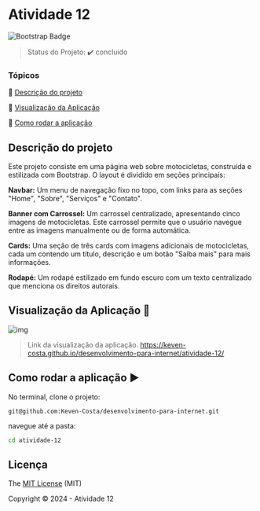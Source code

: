 # Atividade 12

![Bootstrap Badge](    https://img.shields.io/badge/Bootstrap-563D7C?style=for-the-badge&logo=bootstrap&logoColor=white) 


> Status do Projeto: :heavy_check_mark: concluido

### Tópicos 

:small_blue_diamond: [Descrição do projeto](#descrição-do-projeto)

:small_blue_diamond: [Visualização da Aplicação](#visualização-da-aplicação-dash)

:small_blue_diamond: [Como rodar a aplicação](#como-rodar-a-aplicação-arrow_forward)


## Descrição do projeto 

Este projeto consiste em uma página web sobre motocicletas, construída e estilizada com Bootstrap. O layout é dividido em seções principais:

**Navbar:** Um menu de navegação fixo no topo, com links para as seções "Home", "Sobre", "Serviços" e "Contato".

**Banner com Carrossel:**  Um carrossel centralizado, apresentando cinco imagens de motocicletas. Este carrossel permite que o usuário navegue entre as imagens manualmente ou de forma automática.

**Cards:** Uma seção de três cards com imagens adicionais de motocicletas, cada um contendo um título, descrição e um botão "Saiba mais" para mais informações.

**Rodapé:** Um rodapé estilizado em fundo escuro com um texto centralizado que menciona os direitos autorais.

 

## Visualização da Aplicação :dash:
![img](./atividade-12.gif)

> Link da visualização da aplicação. https://keven-costa.github.io/desenvolvimento-para-internet/atividade-12/



## Como rodar a aplicação :arrow_forward:

No terminal, clone o projeto: 

```
git@github.com:Keven-Costa/desenvolvimento-para-internet.git
```
navegue até a pasta:
```bash
cd atividade-12
```

## Licença 

The [MIT License]() (MIT)

Copyright :copyright: 2024 - Atividade 12